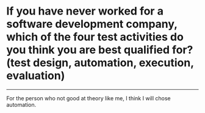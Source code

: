 # If you have never worked for a software development company, which of the four test activities do you think you are best qualified for? (test design, automation, execution, evaluation)
---

For the person who not good  at theory like me, I think I will chose automation.